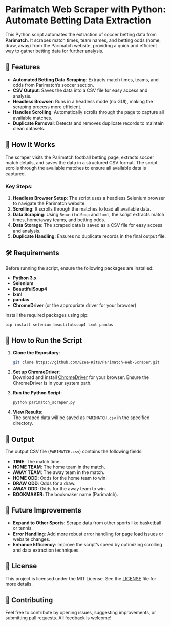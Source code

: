 # Parimatch Web Scraper with Python: Automate Betting Data Extraction

This Python script automates the extraction of soccer betting data from **Parimatch**. It scrapes match times, team names, and betting odds (home, draw, away) from the Parimatch website, providing a quick and efficient way to gather betting data for further analysis.

## 📌 Features

- **Automated Betting Data Scraping**: Extracts match times, teams, and odds from Parimatch’s soccer section.
- **CSV Output**: Saves the data into a CSV file for easy access and analysis.
- **Headless Browser**: Runs in a headless mode (no GUI), making the scraping process more efficient.
- **Handles Scrolling**: Automatically scrolls through the page to capture all available matches.
- **Duplicate Removal**: Detects and removes duplicate records to maintain clean datasets.

## 🚀 How It Works

The scraper visits the Parimatch football betting page, extracts soccer match details, and saves the data in a structured CSV format. The script scrolls through the available matches to ensure all available data is captured.

### Key Steps:

1. **Headless Browser Setup**: The script uses a headless Selenium browser to navigate the Parimatch website.
2. **Scrolling**: It scrolls through the matches to load all available data.
3. **Data Scraping**: Using `BeautifulSoup` and `lxml`, the script extracts match times, home/away teams, and betting odds.
4. **Data Storage**: The scraped data is saved as a CSV file for easy access and analysis.
5. **Duplicate Handling**: Ensures no duplicate records in the final output file.

## 🛠️ Requirements

Before running the script, ensure the following packages are installed:

- **Python 3.x**
- **Selenium**
- **BeautifulSoup4**
- **lxml**
- **pandas**
- **ChromeDriver** (or the appropriate driver for your browser)

Install the required packages using pip:
```bash
pip install selenium beautifulsoup4 lxml pandas
```

## 🏃 How to Run the Script

1. **Clone the Repository**:
   ```bash
   git clone https://github.com/Ezee-Kits/Parimatch-Web-Scraper.git
   ```

2. **Set up ChromeDriver**:  
   Download and install [ChromeDriver](https://sites.google.com/a/chromium.org/chromedriver/) for your browser. Ensure the ChromeDriver is in your system path.

3. **Run the Python Script**:
   ```bash
   python parimatch_scraper.py
   ```

4. **View Results**:  
   The scraped data will be saved as `PARIMATCH.csv` in the specified directory.

## 📁 Output

The output CSV file (`PARIMATCH.csv`) contains the following fields:
- **TIME**: The match time.
- **HOME TEAM**: The home team in the match.
- **AWAY TEAM**: The away team in the match.
- **HOME ODD**: Odds for the home team to win.
- **DRAW ODD**: Odds for a draw.
- **AWAY ODD**: Odds for the away team to win.
- **BOOKMAKER**: The bookmaker name (Parimatch).

## 🔧 Future Improvements

- **Expand to Other Sports**: Scrape data from other sports like basketball or tennis.
- **Error Handling**: Add more robust error handling for page load issues or website changes.
- **Enhance Efficiency**: Improve the script’s speed by optimizing scrolling and data extraction techniques.

## 📝 License

This project is licensed under the MIT License. See the [LICENSE](LICENSE) file for more details.

## 🤝 Contributing

Feel free to contribute by opening issues, suggesting improvements, or submitting pull requests. All feedback is welcome!
